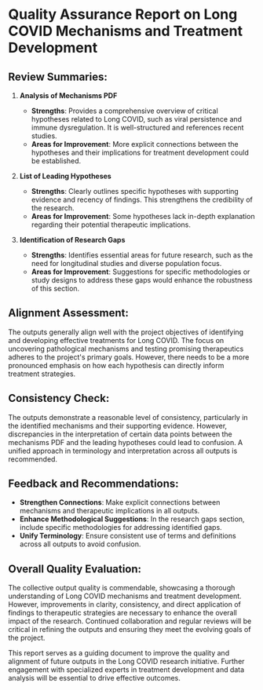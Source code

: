 # Quality Assurance Report on Long COVID Mechanisms and Treatment Development

## Review Summaries:
1. **Analysis of Mechanisms PDF**
   - **Strengths**: Provides a comprehensive overview of critical hypotheses related to Long COVID, such as viral persistence and immune dysregulation. It is well-structured and references recent studies.
   - **Areas for Improvement**: More explicit connections between the hypotheses and their implications for treatment development could be established.

2. **List of Leading Hypotheses**
   - **Strengths**: Clearly outlines specific hypotheses with supporting evidence and recency of findings. This strengthens the credibility of the research.
   - **Areas for Improvement**: Some hypotheses lack in-depth explanation regarding their potential therapeutic implications. 

3. **Identification of Research Gaps**
   - **Strengths**: Identifies essential areas for future research, such as the need for longitudinal studies and diverse population focus.
   - **Areas for Improvement**: Suggestions for specific methodologies or study designs to address these gaps would enhance the robustness of this section.

## Alignment Assessment:
The outputs generally align well with the project objectives of identifying and developing effective treatments for Long COVID. The focus on uncovering pathological mechanisms and testing promising therapeutics adheres to the project's primary goals. However, there needs to be a more pronounced emphasis on how each hypothesis can directly inform treatment strategies.

## Consistency Check:
The outputs demonstrate a reasonable level of consistency, particularly in the identified mechanisms and their supporting evidence. However, discrepancies in the interpretation of certain data points between the mechanisms PDF and the leading hypotheses could lead to confusion. A unified approach in terminology and interpretation across all outputs is recommended.

## Feedback and Recommendations:
- **Strengthen Connections**: Make explicit connections between mechanisms and therapeutic implications in all outputs.
- **Enhance Methodological Suggestions**: In the research gaps section, include specific methodologies for addressing identified gaps.
- **Unify Terminology**: Ensure consistent use of terms and definitions across all outputs to avoid confusion.

## Overall Quality Evaluation:
The collective output quality is commendable, showcasing a thorough understanding of Long COVID mechanisms and treatment development. However, improvements in clarity, consistency, and direct application of findings to therapeutic strategies are necessary to enhance the overall impact of the research. Continued collaboration and regular reviews will be critical in refining the outputs and ensuring they meet the evolving goals of the project. 

This report serves as a guiding document to improve the quality and alignment of future outputs in the Long COVID research initiative. Further engagement with specialized experts in treatment development and data analysis will be essential to drive effective outcomes.